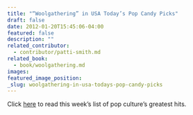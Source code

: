 ```yaml
---
title: "“Woolgathering” in USA Today’s Pop Candy Picks"
draft: false
date: 2012-01-20T15:45:06-04:00
featured: false
description: ""
related_contributor:
  - contributor/patti-smith.md
related_book:
  - book/woolgathering.md
images:
featured_image_position: 
_slug: woolgathering-in-usa-todays-pop-candy-picks
---
```


Click [here](http://content.usatoday.com/communities/popcandy/post/2012/01/The-Week-in-Pop-My-pop-culture-picks-608631/1) to read this week’s list of pop culture’s greatest hits.

